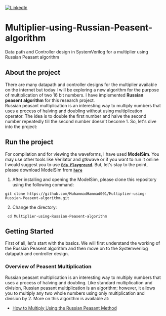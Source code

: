 [![LinkedIn][linkedin-shield]][linkedin-url]

# Multiplier-using-Russian-Peasent-algorithm
Data path and Controller design in SystemVerilog for a multiplier using Russian Peasant algorithm

## About the project
There are many datapath and controller designs for the multiplier available on the internet but today I will be exploring a new algorithm for the purpose of multiplication of two 16 bit numbers. I have implemented **Russian peasent algorithm** for this research project.<br>
Russian peasant multiplication is an interesting way to multiply numbers that uses a process of halving and doubling without using multiplication operator. The idea is to double the first number and halve the second number repeatedly till the second number doesn't become 1. So, let's dive into the project:

## Run the project
For compilation and for viewing the waveforms, I have used **ModelSim**. You may use other tools like Verilator and gtkwave or if you want to run it online I would suggest you to use **[`Eda Playground`](https://edaplayground.com)**. But, let's stay to the point, please download ModelSim from **[`here`](https://gist.github.com/Razer6/cafc172b5cffae189b4ecda06cf6c64f)** <br>
1. After installing and opening the ModelSim, please clone this repository using the following command:
  ```
  git clone https://github.com/MuhammadHammad001/Multiplier-using-Russian-Peasent-algorithm.git 
  ```
2. Change the directory:
  ```
   cd Multiplier-using-Russian-Peasent-algorithm
  ```
## Getting Started
First of all, let's start with the basics. We will first understand the working of the Russian Peasent algorithm and then move on to the Systemverilog datapath and controller design.
### Overview of Peasent Multiplication
Russian peasant multiplication is an interesting way to multiply numbers that uses a process of halving and doubling. Like standard multiplication and division, Russian peasant multiplication is an algorithm; however, it allows you to multiply any two whole numbers using only multiplication and division by 2.
More on this algorithm is available at:<br>
  - [How to Multiply Using the Russian Peasant Method](https://www.wikihow.com/Multiply-Using-the-Russian-Peasant-Method)
### 



<!-- MARKDOWN LINKS & IMAGES -->
[linkedin-shield]: https://img.shields.io/badge/-LinkedIn-black.svg?style=for-the-badge&logo=linkedin&colorB=555
[linkedin-url]: https://www.linkedin.com/in/muhammad-hammad-bashir/
